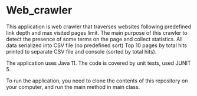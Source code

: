 # Web_crawler

This application is web crawler that traverses websites following predefined link depth and max visited pages limit. 
The main purpose of this crawler to detect the presence of some terms on the page and collect statistics.
All data serialized into CSV file (no predefined sort)
Top 10 pages by total hits printed to separate CSV file and console (sorted by total hits).

The application uses Java 11.
The code is covered by unit tests, used JUNIT 5.

To run the application, you need to clone the contents of this repository on your computer, and run the main method in main class.
